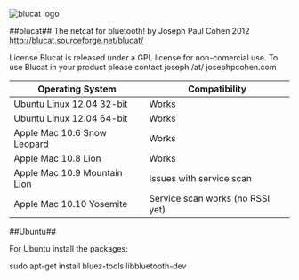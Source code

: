 
![blucat logo](http://blucat.sourceforge.net/blucat.png "bluecat logo")


##blucat##
The netcat for bluetooth!
by Joseph Paul Cohen 2012 http://blucat.sourceforge.net/blucat/

License
Blucat is released under a GPL license for non-comercial use. To use Blucat in your product please contact joseph /at/ josephpcohen.com

| Operating System | Compatibility  |
|---|---|
| Ubuntu Linux 12.04 32-bit  | Works  |
| Ubuntu Linux 12.04 64-bit  |  Works |
| Apple Mac 10.6 Snow Leopard  |  Works |
| Apple Mac 10.8 Lion  | Works  |
| Apple Mac 10.9 Mountain Lion  | Issues with service scan  |
| Apple Mac 10.10 Yosemite  | Service scan works (no RSSI yet)  |


##Ubuntu##

For Ubuntu install the packages:

sudo apt-get install bluez-tools libbluetooth-dev

